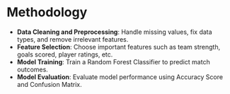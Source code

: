 # Methodology

- **Data Cleaning and Preprocessing**: Handle missing values, fix data types, and remove irrelevant features.
- **Feature Selection**: Choose important features such as team strength, goals scored, player ratings, etc.
- **Model Training**: Train a Random Forest Classifier to predict match outcomes.
- **Model Evaluation**: Evaluate model performance using Accuracy Score and Confusion Matrix.
